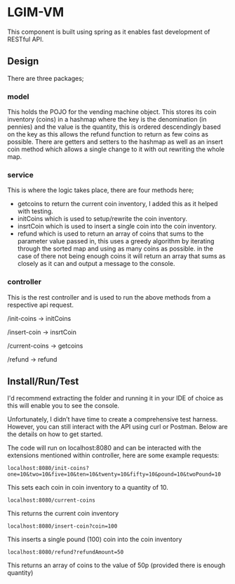 # LGIM-VM
This component is built using spring as it enables fast development of RESTful API.

## Design
There are three packages;

### model
This holds the POJO for the vending machine object. This stores its coin inventory (coins) in a hashmap where the key is the denomination (in pennies) and the value is the quantity, this is ordered descendingly based on the key as this allows the refund function to return as few coins as possible. There are getters and setters to the hashmap as well as an insert coin method which allows a single change to it with out rewriting the whole map.

### service
This is where the logic takes place, there are four methods here;
- getcoins to return the current coin inventory, I added this as it helped with testing.
- initCoins which is used to setup/rewrite the coin inventory.
- insrtCoin which is used to insert a single coin into the coin inventory.
- refund which is used to return an array of coins that sums to the parameter value passed in, this uses a greedy algorithm by iterating through the sorted map and using as many coins as possible. in the case of there not being enough coins it will return an array that sums as closely as it can and output a message to the console.

### controller
This is the rest controller and is used to run the above methods from a respective api request.

/init-coins -> initCoins

/insert-coin -> insrtCoin

/current-coins -> getcoins

/refund -> refund

## Install/Run/Test
I'd recommend extracting the folder and running it in your IDE of choice as this will enable you to see the console. 

Unfortunately, I didn’t have time to create a comprehensive test harness. However, you can still interact with the API using curl or Postman. Below are the details on how to get started.

The code will run on localhost:8080 and can be interacted with the extensions mentioned within controller, here are some example requests:

`localhost:8080/init-coins?one=10&two=10&five=10&ten=10&twenty=10&fifty=10&pound=10&twoPound=10`

This sets each coin in coin inventory to a quantity of 10.

`localhost:8080/current-coins`

This returns the current coin inventory

`localhost:8080/insert-coin?coin=100`

This inserts a single pound (100) coin into the coin inventory

`localhost:8080/refund?refundAmount=50`

This returns an array of coins to the value of 50p (provided there is enough quantity)



